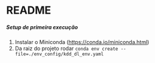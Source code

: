 # README

##### Setup de primeira execução
1. Instalar o Miniconda (https://conda.io/miniconda.html)
2. Da raiz do projeto rodar `conda env create --file=./env_config/kdd_dl_env.yaml`